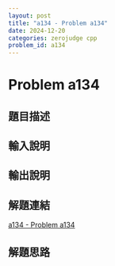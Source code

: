 ```yaml
---
layout: post
title: "a134 - Problem a134"
date: 2024-12-20
categories: zerojudge cpp
problem_id: a134
---
```


# Problem a134

## 題目描述



## 輸入說明



## 輸出說明



## 解題連結

[a134 - Problem a134](https://zerojudge.tw/ShowProblem?problemid=a134)

## 解題思路

